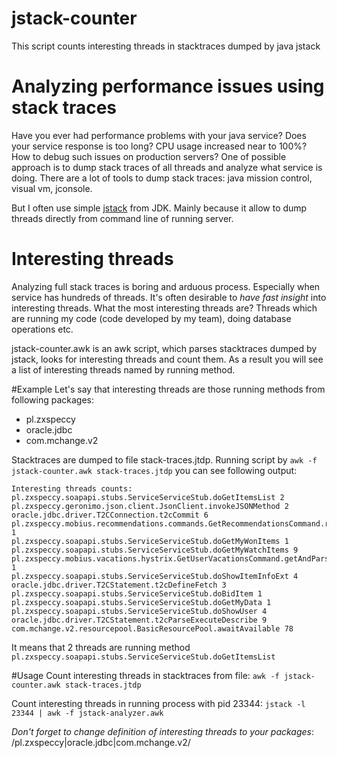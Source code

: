 # jstack-counter
This script counts interesting threads in stacktraces dumped by java jstack

# Analyzing performance issues using stack traces
Have you ever had performance problems with your java service? Does your service response is too long? CPU usage increased near to 100%?
How to debug such issues on production servers?
One of possible approach is to dump stack traces of all threads and analyze what service is doing.
There are a lot of tools to dump stack traces: java mission control, visual vm, jconsole.

But I often use simple [jstack](http://docs.oracle.com/javase/7/docs/technotes/tools/share/jstack.html) from JDK.
Mainly because it allow to dump threads directly from command line of running server.

# Interesting threads
Analyzing full stack traces is boring and arduous process. Especially when service has hundreds of threads. It's often desirable to *have fast insight* into interesting threads. What the most interesting threads are? Threads which are running my code (code developed by my team), doing database operations etc.

jstack-counter.awk is an awk script, which parses stacktraces dumped by jstack, looks for interesting threads and count them. As a result you will see a list of interesting threads named by running method.

#Example
Let's say that interesting threads are those running methods from following packages:

* pl.zxspeccy
* oracle.jdbc
* com.mchange.v2

Stacktraces are dumped to file stack-traces.jtdp. Running script by `awk -f jstack-counter.awk stack-traces.jtdp` you can see following output:

```
Interesting threads counts:
pl.zxspeccy.soapapi.stubs.ServiceServiceStub.doGetItemsList 2
pl.zxspeccy.geronimo.json.client.JsonClient.invokeJSONMethod 2
oracle.jdbc.driver.T2CConnection.t2cCommit 6
pl.zxspeccy.mobius.recommendations.commands.GetRecommendationsCommand.run 1
pl.zxspeccy.soapapi.stubs.ServiceServiceStub.doGetMyWonItems 1
pl.zxspeccy.soapapi.stubs.ServiceServiceStub.doGetMyWatchItems 9
pl.zxspeccy.mobius.vacations.hystrix.GetUserVacationsCommand.getAndParseUserVacations 1
pl.zxspeccy.soapapi.stubs.ServiceServiceStub.doShowItemInfoExt 4
oracle.jdbc.driver.T2CStatement.t2cDefineFetch 3
pl.zxspeccy.soapapi.stubs.ServiceServiceStub.doBidItem 1
pl.zxspeccy.soapapi.stubs.ServiceServiceStub.doGetMyData 1
pl.zxspeccy.soapapi.stubs.ServiceServiceStub.doShowUser 4
oracle.jdbc.driver.T2CStatement.t2cParseExecuteDescribe 9
com.mchange.v2.resourcepool.BasicResourcePool.awaitAvailable 78
```

It means that 2 threads are running method `pl.zxspeccy.soapapi.stubs.ServiceServiceStub.doGetItemsList`


#Usage
Count interesting threads in stacktraces from file:
`awk -f jstack-counter.awk stack-traces.jtdp`

Count interesting threads in running process with pid 23344:
`jstack -l 23344 | awk -f jstack-analyzer.awk`


*Don't forget to change definition of interesting threads to your packages*:
/pl\.zxspeccy|oracle\.jdbc|com\.mchange\.v2/
